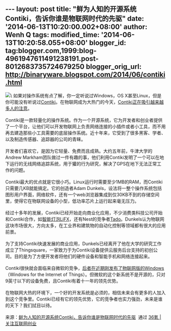 --- layout: post title:
"鲜为人知的开源系统Contiki，告诉你谁是物联网时代的先驱" date:
'2014-06-13T10:20:00.002+08:00' author: Wenh Q tags: modified\_time:
'2014-06-13T10:20:58.055+08:00' blogger\_id:
tag:blogger.com,1999:blog-4961947611491238191.post-8012683735724679250
blogger\_orig\_url: http://binaryware.blogspot.com/2014/06/contiki.html
---
![](https://images-blogger-opensocial.googleusercontent.com/gadgets/proxy?url=http%3A%2F%2Fa.36krcnd.com%2Fphoto%2F2014%2F32c4f888a54fe19b3128d1a4dfd2a856.png&container=blogger&gadget=a&rewriteMime=image%2F*)\
如果对操作系统有点了解，你一定听说过Windows，OS
X甚至Linux，但是你可能没有听说过[Contiki](http://www.contiki.com/)。在物联网成为大热门的今天，[Contiki正在吸引越来越多人的注意](http://www.wired.com/2014/06/contiki)。\
\
Contiki是一款轻量化的操作系统。作为一个开源系统，它为开发者和创业者提供了一个平台，让他们可以开发物联网上负责网络连接的小插件或者小工具，而不用再去建造那些小工具需要的底层操作系统。近十年来，它受到了很多黑客、学者、以及制造传感器、追踪器的公司的青睐。\
\
开发者们喜欢它，是因为它轻量、免费而且成熟。大约五年前，牛津大学的Andrew
Markham团队做过一件有趣的事，他们利用Contiki发明了一个可以在地下运行的无线网络追踪系统，用于獾的行为研究，解决了GPS在地下无法正常工作的问题。\
\
Contiki最大的优点就是它很小巧。Linux运行时需要至少1MB的RAM，而Contiki只需要几KB就能搞定。它的创造者Adam
Dunkels，设法将一整个操作系统包括图形用户界面，网络软件，还有一个web浏览器集成到仅30KB不到的存储空间里，使得它在物联网设备的小型，低功率芯片上运行起来毫无压力。\
\
经过十多年的发展，Contiki已经开始走向商业化应用，不少消费类科技公司开始和Contiki合作，如[智能灯泡LiFX](http://www.36kr.com/p/153717.html)，还有Nest的竞争者[Tado](http://www.36kr.com/p/211927.html)。Dunkels认为物联网这块市场很大，方向太多，在工业界和建筑物的自动化控制等领域都有很大的应用前景。\
\
为了支持Contiki快速发展的商业应用，Dunkels已经离开了他在大学的研究工作成立了Thingsquare，一家致力于为Contiki设备提供云服务后台支持的初创公司。目的是为了方便开发者将他们的硬件设备和智能手机和网络连接起来。\
\
Contiki很快就会面临来自微软的竞争，[后者在近期刚发布了物联网版的Windows](http://www.wired.com/2014/04/free-windows/)（Windows
for the Internet of
Things）。但微软的这个新系统不是开源的，只对9英寸以下的设备免费，且Contiki有着十一年的领先优势。\
\
在物联网大热的环境下，一个好的开发系统是必须的，相信未来会有更多的人加入到这个竞争里。Contiki已经有它的领先优势，它的竞争者也实力强劲，未来是谁的天下？我们拭目以待。\
\
来源：[鲜为人知的开源系统Contiki，告诉你谁是物联网时代的先驱](http://www.36kr.com/p/212707.html)  通过 [36氪
| 关注互联网创业](http://www.36kr.com/)
